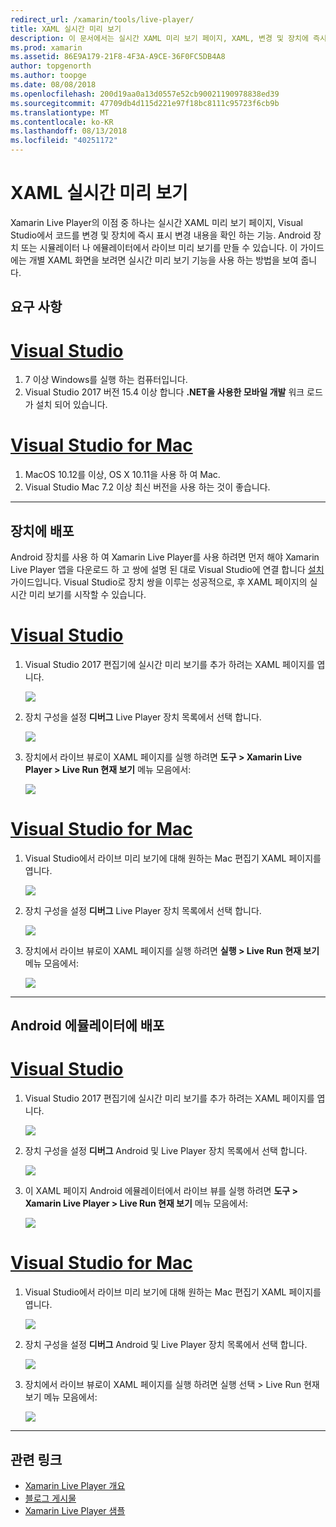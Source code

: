 ```yaml
---
redirect_url: /xamarin/tools/live-player/
title: XAML 실시간 미리 보기
description: 이 문서에서는 실시간 XAML 미리 보기 페이지, XAML, 변경 및 장치에 즉시 표시 변경 내용이 Xamarin Live Player를 사용 하는 방법을 설명 합니다.
ms.prod: xamarin
ms.assetid: 86E9A179-21F8-4F3A-A9CE-36F0FC5DB4A8
author: topgenorth
ms.author: toopge
ms.date: 08/08/2018
ms.openlocfilehash: 200d19aa0a13d0557e52cb90021190978838ed39
ms.sourcegitcommit: 47709db4d115d221e97f18bc8111c95723f6cb9b
ms.translationtype: MT
ms.contentlocale: ko-KR
ms.lasthandoff: 08/13/2018
ms.locfileid: "40251172"
---
```

# <a name="xaml-live-previewing"></a>XAML 실시간 미리 보기

Xamarin Live Player의 이점 중 하나는 실시간 XAML 미리 보기 페이지, Visual Studio에서 코드를 변경 및 장치에 즉시 표시 변경 내용을 확인 하는 기능. Android 장치 또는 시뮬레이터 나 에뮬레이터에서 라이브 미리 보기를 만들 수 있습니다. 이 가이드에는 개별 XAML 화면을 보려면 실시간 미리 보기 기능을 사용 하는 방법을 보여 줍니다.

## <a name="requirements"></a>요구 사항

# <a name="visual-studiotabwindows"></a>[Visual Studio](#tab/windows)

1. 7 이상 Windows를 실행 하는 컴퓨터입니다.
2. Visual Studio 2017 버전 15.4 이상 합니다 **.NET을 사용한 모바일 개발** 워크 로드가 설치 되어 있습니다.

# <a name="visual-studio-for-mactabmacos"></a>[Visual Studio for Mac](#tab/macos)

1. MacOS 10.12를 이상, OS X 10.11을 사용 하 여 Mac.
2. Visual Studio Mac 7.2 이상 최신 버전을 사용 하는 것이 좋습니다.

-----

<a name="deploydevice" />

## <a name="deploying-to-device"></a>장치에 배포

Android 장치를 사용 하 여 Xamarin Live Player를 사용 하려면 먼저 해야 Xamarin Live Player 앱을 다운로드 하 고 쌍에 설명 된 대로 Visual Studio에 연결 합니다 [설치](~/tools/live-player/install.md) 가이드입니다. Visual Studio로 장치 쌍을 이루는 성공적으로, 후 XAML 페이지의 실시간 미리 보기를 시작할 수 있습니다. 

# <a name="visual-studiotabwindows"></a>[Visual Studio](#tab/windows)

1. Visual Studio 2017 편집기에 실시간 미리 보기를 추가 하려는 XAML 페이지를 엽니다.

    ![](live-view-images/vs-image1.png)

2. 장치 구성을 설정 **디버그** Live Player 장치 목록에서 선택 합니다.

    ![](live-view-images/vs-image2.png)

3. 장치에서 라이브 뷰로이 XAML 페이지를 실행 하려면 **도구 > Xamarin Live Player > Live Run 현재 보기** 메뉴 모음에서:

    ![](live-view-images/vs-image3.png)

# <a name="visual-studio-for-mactabmacos"></a>[Visual Studio for Mac](#tab/macos)

1. Visual Studio에서 라이브 미리 보기에 대해 원하는 Mac 편집기 XAML 페이지를 엽니다.

    ![](live-view-images/image1.png)

2. 장치 구성을 설정 **디버그** Live Player 장치 목록에서 선택 합니다.

    ![](live-view-images/image2.png)

3. 장치에서 라이브 뷰로이 XAML 페이지를 실행 하려면 **실행 > Live Run 현재 보기** 메뉴 모음에서:

    ![](live-view-images/image3.png)

-----

## <a name="deploying-to-android-emulator"></a>Android 에뮬레이터에 배포

# <a name="visual-studiotabvswin"></a>[Visual Studio](#tab/vswin)

1. Visual Studio 2017 편집기에 실시간 미리 보기를 추가 하려는 XAML 페이지를 엽니다.

    ![](live-view-images/vs-image1.png)

2. 장치 구성을 설정 **디버그** Android 및 Live Player 장치 목록에서 선택 합니다.

    ![](live-view-images/vs-image4.png)

3. 이 XAML 페이지 Android 에뮬레이터에서 라이브 뷰를 실행 하려면 **도구 > Xamarin Live Player > Live Run 현재 보기** 메뉴 모음에서:

    ![](live-view-images/vs-image3.png)

# <a name="visual-studio-for-mactabvsmac"></a>[Visual Studio for Mac](#tab/vsmac)

1. Visual Studio에서 라이브 미리 보기에 대해 원하는 Mac 편집기 XAML 페이지를 엽니다.

    ![](live-view-images/image7.png)

2. 장치 구성을 설정 **디버그** Android 및 Live Player 장치 목록에서 선택 합니다.

    ![](live-view-images/image6.png)

3. 장치에서 라이브 뷰로이 XAML 페이지를 실행 하려면 실행 선택 > Live Run 현재 보기 메뉴 모음에서:

    ![](live-view-images/image3.png)

-----

## <a name="related-links"></a>관련 링크

- [Xamarin Live Player 개요](https://xamarin.com/live)
- [블로그 게시물](https://blog.xamarin.com/live-player/)
- [Xamarin Live Player 샘플](~/tools/live-player/samples.md)
